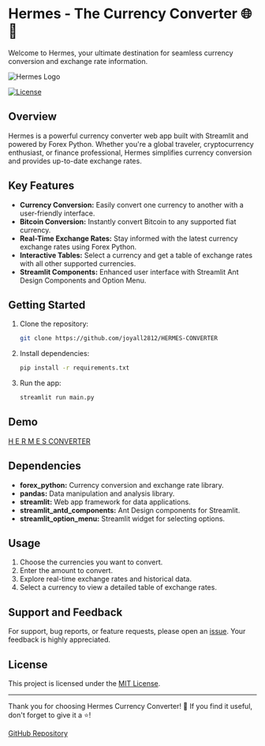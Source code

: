 # Hermes - The Currency Converter 🌐💱

Welcome to Hermes, your ultimate destination for seamless currency conversion and exchange rate information.

![Hermes Logo](https://github.com/joyall2812/HERMES-CONVERTER/blob/main/images/HERMES%20CONVERTER-logos_white_cropped.png?raw=true)

[![License](https://img.shields.io/badge/License-MIT-blue.svg)](LICENSE)

## Overview

Hermes is a powerful currency converter web app built with Streamlit and powered by Forex Python. Whether you're a global traveler, cryptocurrency enthusiast, or finance professional, Hermes simplifies currency conversion and provides up-to-date exchange rates.

## Key Features

- **Currency Conversion:** Easily convert one currency to another with a user-friendly interface.
- **Bitcoin Conversion:** Instantly convert Bitcoin to any supported fiat currency.
- **Real-Time Exchange Rates:** Stay informed with the latest currency exchange rates using Forex Python.
- **Interactive Tables:** Select a currency and get a table of exchange rates with all other supported currencies.
- **Streamlit Components:** Enhanced user interface with Streamlit Ant Design Components and Option Menu.

## Getting Started

1. Clone the repository:

    ```bash
    git clone https://github.com/joyall2812/HERMES-CONVERTER
    ```

2. Install dependencies:

    ```bash
    pip install -r requirements.txt
    ```

3. Run the app:

    ```bash
    streamlit run main.py
    ```

## Demo

[H E R M E S CONVERTER](https://hermes-converter-joyalll.streamlit.app/)

## Dependencies

- **forex_python:** Currency conversion and exchange rate library.
- **pandas:** Data manipulation and analysis library.
- **streamlit:** Web app framework for data applications.
- **streamlit_antd_components:** Ant Design components for Streamlit.
- **streamlit_option_menu:** Streamlit widget for selecting options.

## Usage

1. Choose the currencies you want to convert.
2. Enter the amount to convert.
3. Explore real-time exchange rates and historical data.
4. Select a currency to view a detailed table of exchange rates.


## Support and Feedback

For support, bug reports, or feature requests, please open an [issue](https://github.com/joyall2812/HERMES-CONVERTER/issues). Your feedback is highly appreciated.

## License

This project is licensed under the [MIT License](LICENSE).

---

Thank you for choosing Hermes Currency Converter! 🚀 If you find it useful, don't forget to give it a ⭐️!

[GitHub Repository](https://github.com/joyall2812/HERMES-CONVERTER)

